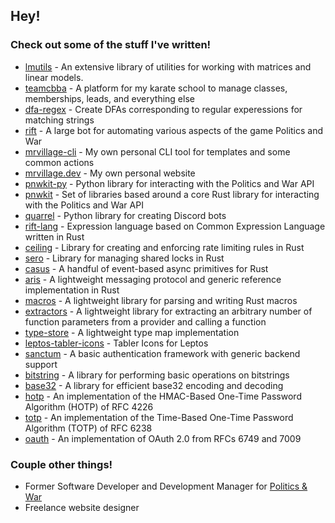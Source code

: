## Hey!

### Check out some of the stuff I've written!

- [lmutils](https://github.com/GMELab/lmutils.r) - An extensive library of utilities for working with matrices and linear models.
- [teamcbba](https://teamcbba.v19.io) - A platform for my karate school to manage classes, memberships, leads, and everything else
- [dfa-regex](https://github.com/mrvillage/dfa-regex) - Create DFAs corresponding to regular experessions for matching strings
- [rift](https://github.com/mrvillage/rift) - A large bot for automating various aspects of the game Politics and War
- [mrvillage-cli](https://github.com/mrvillage/mrvillage-cli) - My own personal CLI tool for templates and some common actions
- [mrvillage.dev](https://github.com/mrvillage/mrvillage.dev) - My own personal website
- [pnwkit-py](https://github.com/mrvillage/pnwkit-py) - Python library for interacting with the Politics and War API
- [pnwkit](https://github.com/mrvillage/pnwkit) - Set of libraries based around a core Rust library for interacting with the Politics and War API
- [quarrel](https://github.com/mrvillage/quarrel) - Python library for creating Discord bots
- [rift-lang](https://github.com/mrvillage/rift-lang) - Expression language based on Common Expression Language written in Rust
- [ceiling](https://github.com/mrvillage/ceiling) - Library for creating and enforcing rate limiting rules in Rust
- [sero](https://github.com/mrvillage/sero) - Library for managing shared locks in Rust
- [casus](https://github.com/mrvillage/casus) - A handful of event-based async primitives for Rust
- [aris](https://github.com/mrvillage/aris) - A lightweight messaging protocol and generic reference implementation in Rust
- [macros](https://github.com/mrvillage/macros) - A lightweight library for parsing and writing Rust macros
- [extractors](https://github.com/mrvillage/extractors) - A lightweight library for extracting an arbitrary number of function parameters from a provider and calling a function
- [type-store](https://github.com/mrvillage/type-store) - A lightweight type map implementation
- [leptos-tabler-icons](https://github.com/mrvillage/leptos-tabler-icons) - Tabler Icons for Leptos
- [sanctum](https://github.com/mrvillage/sanctum) - A basic authentication framework with generic backend support
- [bitstring](https://github.com/v19-io/bitstring-js) - A library for performing basic operations on bitstrings
- [base32](https://github.com/v19-io/base32-js) - A library for efficient base32 encoding and decoding
- [hotp](https://github.com/v19-io/hotp-js) - An implementation of the HMAC-Based One-Time Password Algorithm (HOTP) of RFC 4226
- [totp](https://github.com/v19-io/totp-js) - An implementation of the Time-Based One-Time Password Algorithm (TOTP) of RFC 6238
- [oauth](https://github.com/v19-io/oauth-js) - An implementation of OAuth 2.0 from RFCs 6749 and 7009

### Couple other things!

- Former Software Developer and Development Manager for [Politics & War](https://politicsandwar.com)
- Freelance website designer
